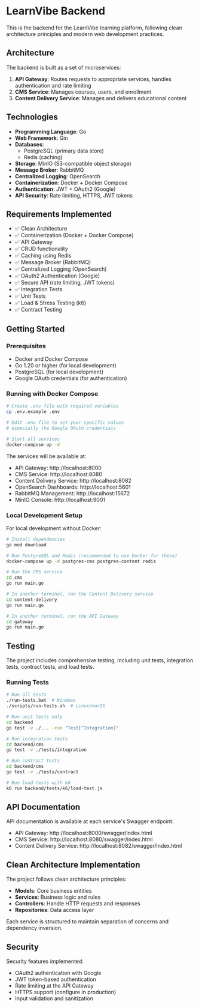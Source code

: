 # LearnVibe Backend

This is the backend for the LearnVibe learning platform, following clean architecture principles and modern web development practices.

## Architecture

The backend is built as a set of microservices:

1. **API Gateway**: Routes requests to appropriate services, handles authentication and rate limiting
2. **CMS Service**: Manages courses, users, and enrollment
3. **Content Delivery Service**: Manages and delivers educational content

## Technologies

- **Programming Language**: Go
- **Web Framework**: Gin
- **Databases**:
  - PostgreSQL (primary data store)
  - Redis (caching)
- **Storage**: MinIO (S3-compatible object storage)
- **Message Broker**: RabbitMQ
- **Centralized Logging**: OpenSearch
- **Containerization**: Docker + Docker Compose
- **Authentication**: JWT + OAuth2 (Google)
- **API Security**: Rate limiting, HTTPS, JWT tokens

## Requirements Implemented

- ✅ Clean Architecture
- ✅ Containerization (Docker + Docker Compose)
- ✅ API Gateway
- ✅ CRUD functionality
- ✅ Caching using Redis
- ✅ Message Broker (RabbitMQ)
- ✅ Centralized Logging (OpenSearch)
- ✅ OAuth2 Authentication (Google)
- ✅ Secure API (rate limiting, JWT tokens)
- ✅ Integration Tests
- ✅ Unit Tests
- ✅ Load & Stress Testing (k6)
- ✅ Contract Testing

## Getting Started

### Prerequisites

- Docker and Docker Compose
- Go 1.20 or higher (for local development)
- PostgreSQL (for local development)
- Google OAuth credentials (for authentication)

### Running with Docker Compose

```bash
# Create .env file with required variables
cp .env.example .env

# Edit .env file to set your specific values
# especially the Google OAuth credentials

# Start all services
docker-compose up -d
```

The services will be available at:
- API Gateway: http://localhost:8000
- CMS Service: http://localhost:8080
- Content Delivery Service: http://localhost:8082
- OpenSearch Dashboards: http://localhost:5601
- RabbitMQ Management: http://localhost:15672
- MinIO Console: http://localhost:9001

### Local Development Setup

For local development without Docker:

```bash
# Install dependencies
go mod download

# Run PostgreSQL and Redis (recommended to use Docker for these)
docker-compose up -d postgres-cms postgres-content redis

# Run the CMS service
cd cms
go run main.go

# In another terminal, run the Content Delivery service
cd content-delivery
go run main.go

# In another terminal, run the API Gateway
cd gateway
go run main.go
```

## Testing

The project includes comprehensive testing, including unit tests, integration tests, contract tests, and load tests.

### Running Tests

```bash
# Run all tests
./run-tests.bat  # Windows
./scripts/run-tests.sh  # Linux/macOS

# Run unit tests only
cd backend
go test -v ./... -run "Test[^Integration]"

# Run integration tests
cd backend/cms
go test -v ./tests/integration

# Run contract tests
cd backend/cms
go test -v ./tests/contract

# Run load tests with k6
k6 run backend/tests/k6/load-test.js
```

## API Documentation

API documentation is available at each service's Swagger endpoint:

- API Gateway: http://localhost:8000/swagger/index.html
- CMS Service: http://localhost:8080/swagger/index.html
- Content Delivery Service: http://localhost:8082/swagger/index.html

## Clean Architecture Implementation

The project follows clean architecture principles:

- **Models**: Core business entities
- **Services**: Business logic and rules
- **Controllers**: Handle HTTP requests and responses
- **Repositories**: Data access layer

Each service is structured to maintain separation of concerns and dependency inversion.

## Security

Security features implemented:
- OAuth2 authentication with Google
- JWT token-based authentication
- Rate limiting at the API Gateway
- HTTPS support (configure in production)
- Input validation and sanitization 